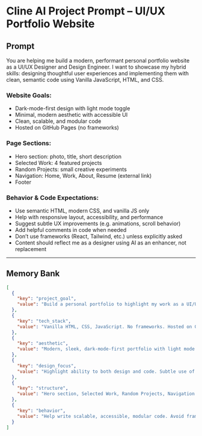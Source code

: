 # Cline AI Project Prompt – UI/UX Portfolio Website

## Prompt

You are helping me build a modern, performant personal portfolio website as a UI/UX Designer and Design Engineer. I want to showcase my hybrid skills: designing thoughtful user experiences and implementing them with clean, semantic code using Vanilla JavaScript, HTML, and CSS.

### Website Goals:
- Dark-mode-first design with light mode toggle
- Minimal, modern aesthetic with accessible UI
- Clean, scalable, and modular code
- Hosted on GitHub Pages (no frameworks)

### Page Sections:
- Hero section: photo, title, short description
- Selected Work: 4 featured projects
- Random Projects: small creative experiments
- Navigation: Home, Work, About, Resume (external link)
- Footer

### Behavior & Code Expectations:
- Use semantic HTML, modern CSS, and vanilla JS only
- Help with responsive layout, accessibility, and performance
- Suggest subtle UX improvements (e.g. animations, scroll behavior)
- Add helpful comments in code when needed
- Don’t use frameworks (React, Tailwind, etc.) unless explicitly asked
- Content should reflect me as a designer using AI as an enhancer, not replacement

---

## Memory Bank

```json
[
  {
    "key": "project_goal",
    "value": "Build a personal portfolio to highlight my work as a UI/UX Designer and Design Engineer using clean HTML, CSS, and JavaScript with optional AI support."
  },
  {
    "key": "tech_stack",
    "value": "Vanilla HTML, CSS, JavaScript. No frameworks. Hosted on GitHub Pages."
  },
  {
    "key": "aesthetic",
    "value": "Modern, sleek, dark-mode-first portfolio with light mode toggle and responsive layout."
  },
  {
    "key": "design_focus",
    "value": "Highlight ability to both design and code. Subtle use of AI tools, but focus on human-centered craft."
  },
  {
    "key": "structure",
    "value": "Hero section, Selected Work, Random Projects, Navigation (Home, Work, About, Resume), Footer."
  },
  {
    "key": "behavior",
    "value": "Help write scalable, accessible, modular code. Avoid frameworks unless explicitly asked. Suggest UX improvements when relevant."
  }
]

